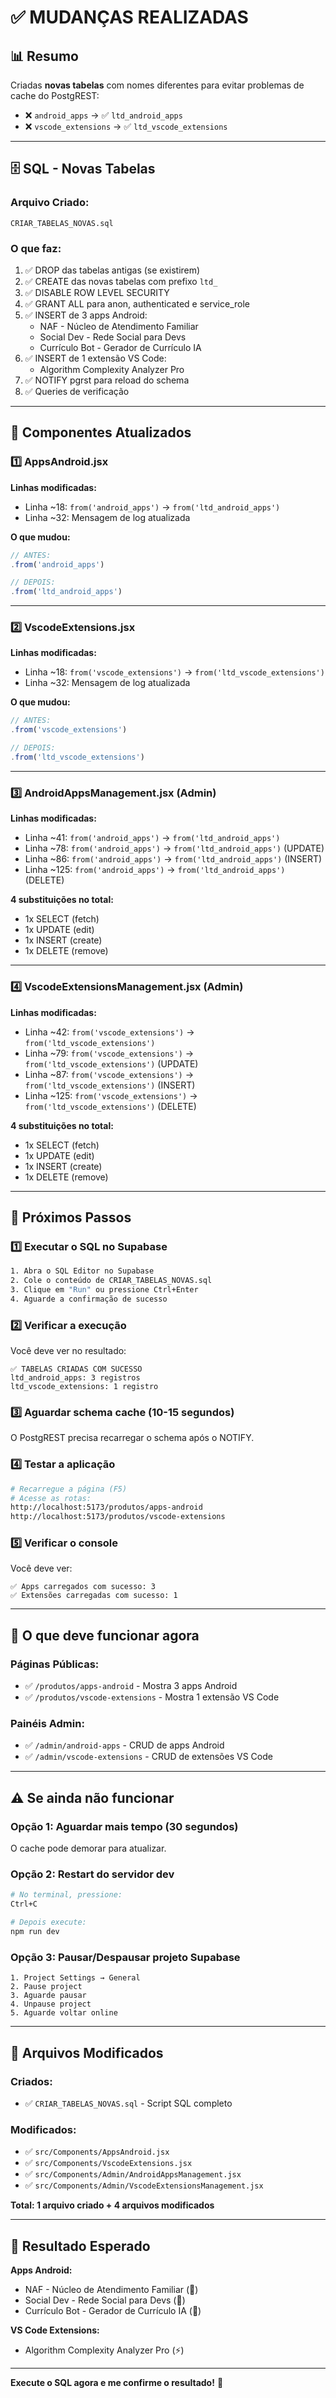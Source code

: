 # ✅ MUDANÇAS REALIZADAS

## 📊 Resumo
Criadas **novas tabelas** com nomes diferentes para evitar problemas de cache do PostgREST:
- ❌ `android_apps` → ✅ `ltd_android_apps`
- ❌ `vscode_extensions` → ✅ `ltd_vscode_extensions`

---

## 🗄️ SQL - Novas Tabelas

### Arquivo Criado:
`CRIAR_TABELAS_NOVAS.sql`

### O que faz:
1. ✅ DROP das tabelas antigas (se existirem)
2. ✅ CREATE das novas tabelas com prefixo `ltd_`
3. ✅ DISABLE ROW LEVEL SECURITY
4. ✅ GRANT ALL para anon, authenticated e service_role
5. ✅ INSERT de 3 apps Android:
   - NAF - Núcleo de Atendimento Familiar
   - Social Dev - Rede Social para Devs
   - Currículo Bot - Gerador de Currículo IA
6. ✅ INSERT de 1 extensão VS Code:
   - Algorithm Complexity Analyzer Pro
7. ✅ NOTIFY pgrst para reload do schema
8. ✅ Queries de verificação

---

## 🔧 Componentes Atualizados

### 1️⃣ AppsAndroid.jsx
**Linhas modificadas:**
- Linha ~18: `from('android_apps')` → `from('ltd_android_apps')`
- Linha ~32: Mensagem de log atualizada

**O que mudou:**
```javascript
// ANTES:
.from('android_apps')

// DEPOIS:
.from('ltd_android_apps')
```

---

### 2️⃣ VscodeExtensions.jsx
**Linhas modificadas:**
- Linha ~18: `from('vscode_extensions')` → `from('ltd_vscode_extensions')`
- Linha ~32: Mensagem de log atualizada

**O que mudou:**
```javascript
// ANTES:
.from('vscode_extensions')

// DEPOIS:
.from('ltd_vscode_extensions')
```

---

### 3️⃣ AndroidAppsManagement.jsx (Admin)
**Linhas modificadas:**
- Linha ~41: `from('android_apps')` → `from('ltd_android_apps')`
- Linha ~78: `from('android_apps')` → `from('ltd_android_apps')` (UPDATE)
- Linha ~86: `from('android_apps')` → `from('ltd_android_apps')` (INSERT)
- Linha ~125: `from('android_apps')` → `from('ltd_android_apps')` (DELETE)

**4 substituições no total:**
- 1x SELECT (fetch)
- 1x UPDATE (edit)
- 1x INSERT (create)
- 1x DELETE (remove)

---

### 4️⃣ VscodeExtensionsManagement.jsx (Admin)
**Linhas modificadas:**
- Linha ~42: `from('vscode_extensions')` → `from('ltd_vscode_extensions')`
- Linha ~79: `from('vscode_extensions')` → `from('ltd_vscode_extensions')` (UPDATE)
- Linha ~87: `from('vscode_extensions')` → `from('ltd_vscode_extensions')` (INSERT)
- Linha ~125: `from('vscode_extensions')` → `from('ltd_vscode_extensions')` (DELETE)

**4 substituições no total:**
- 1x SELECT (fetch)
- 1x UPDATE (edit)
- 1x INSERT (create)
- 1x DELETE (remove)

---

## 🚀 Próximos Passos

### 1️⃣ Executar o SQL no Supabase
```bash
1. Abra o SQL Editor no Supabase
2. Cole o conteúdo de CRIAR_TABELAS_NOVAS.sql
3. Clique em "Run" ou pressione Ctrl+Enter
4. Aguarde a confirmação de sucesso
```

### 2️⃣ Verificar a execução
Você deve ver no resultado:
```
✅ TABELAS CRIADAS COM SUCESSO
ltd_android_apps: 3 registros
ltd_vscode_extensions: 1 registro
```

### 3️⃣ Aguardar schema cache (10-15 segundos)
O PostgREST precisa recarregar o schema após o NOTIFY.

### 4️⃣ Testar a aplicação
```bash
# Recarregue a página (F5)
# Acesse as rotas:
http://localhost:5173/produtos/apps-android
http://localhost:5173/produtos/vscode-extensions
```

### 5️⃣ Verificar o console
Você deve ver:
```
✅ Apps carregados com sucesso: 3
✅ Extensões carregadas com sucesso: 1
```

---

## 🎯 O que deve funcionar agora

### Páginas Públicas:
- ✅ `/produtos/apps-android` - Mostra 3 apps Android
- ✅ `/produtos/vscode-extensions` - Mostra 1 extensão VS Code

### Painéis Admin:
- ✅ `/admin/android-apps` - CRUD de apps Android
- ✅ `/admin/vscode-extensions` - CRUD de extensões VS Code

---

## ⚠️ Se ainda não funcionar

### Opção 1: Aguardar mais tempo (30 segundos)
O cache pode demorar para atualizar.

### Opção 2: Restart do servidor dev
```bash
# No terminal, pressione:
Ctrl+C

# Depois execute:
npm run dev
```

### Opção 3: Pausar/Despausar projeto Supabase
```
1. Project Settings → General
2. Pause project
3. Aguarde pausar
4. Unpause project
5. Aguarde voltar online
```

---

## 📝 Arquivos Modificados

### Criados:
- ✅ `CRIAR_TABELAS_NOVAS.sql` - Script SQL completo

### Modificados:
- ✅ `src/Components/AppsAndroid.jsx`
- ✅ `src/Components/VscodeExtensions.jsx`
- ✅ `src/Components/Admin/AndroidAppsManagement.jsx`
- ✅ `src/Components/Admin/VscodeExtensionsManagement.jsx`

**Total: 1 arquivo criado + 4 arquivos modificados**

---

## 🎉 Resultado Esperado

**Apps Android:**
- NAF - Núcleo de Atendimento Familiar (💼)
- Social Dev - Rede Social para Devs (👥)
- Currículo Bot - Gerador de Currículo IA (📄)

**VS Code Extensions:**
- Algorithm Complexity Analyzer Pro (⚡)

---

**Execute o SQL agora e me confirme o resultado!** 🚀
